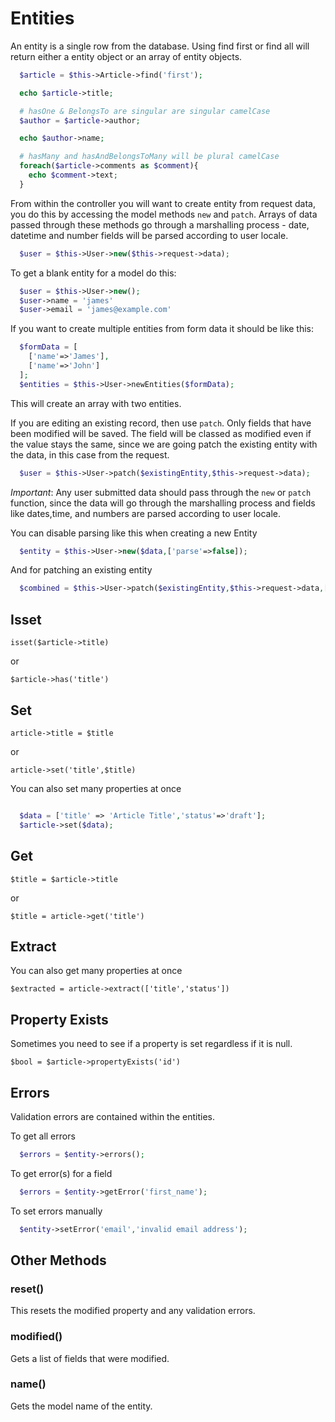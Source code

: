 # Entities

An entity is a single row from the database. Using find first or find all will return either a entity object or an array of entity objects.


```php
  $article = $this->Article->find('first');

  echo $article->title;

  # hasOne & BelongsTo are singular are singular camelCase
  $author = $article->author;

  echo $author->name;

  # hasMany and hasAndBelongsToMany will be plural camelCase
  foreach($article->comments as $comment){
    echo $comment->text;
  }

```

From within the controller you will want to create entity from request data, you do this by accessing the model methods `new` and `patch`. Arrays of data passed through these methods go through a marshalling process -  date, datetime and number fields will be parsed according to user locale.

````php 
  $user = $this->User->new($this->request->data);
````

To get a blank entity for a model do this:

````php 
  $user = $this->User->new();
  $user->name = 'james'
  $user->email = 'james@example.com'
````

If you want to create multiple entities from form data it should be like this:

````php 
  $formData = [
    ['name'=>'James'],
    ['name'=>'John']
  ];
  $entities = $this->User->newEntities($formData);
````

This will create an array with two entities.

If you are editing an existing record, then use `patch`. Only fields that have been modified will be
saved. The field will be classed as modified even if the value stays the same, since we are going patch the existing  entity with the data, in this case from the request.

````php 
  $user = $this->User->patch($existingEntity,$this->request->data);
````

*Important*: Any user submitted data should pass through the `new` or `patch` function, since the data will go through the marshalling process and fields like dates,time, and numbers are parsed according to user locale.

You can disable parsing like this when creating a new Entity

````php 
  $entity = $this->User->new($data,['parse'=>false]);
````
And for patching an existing entity

````php 
  $combined = $this->User->patch($existingEntity,$this->request->data,['parse'=>false]);
````

## Isset

`isset($article->title)`

or

`$article->has('title')`


## Set

`article->title = $title`

or

`article->set('title',$title)`

You can also set many properties at once

```php

  $data = ['title' => 'Article Title','status'=>'draft'];
  $article->set($data);

```

## Get

`$title = $article->title`

or

`$title = article->get('title')`

## Extract

You can also get many properties at once

`$extracted = article->extract(['title','status'])`

## Property Exists

Sometimes you need to see if a property is set regardless if it is null.

`$bool = $article->propertyExists('id')`

## Errors

Validation errors are contained within the entities.

To get all errors

````php
  $errors = $entity->errors();
````

To get error(s) for a field

````php
  $errors = $entity->getError('first_name');
````

To set errors manually

````php
  $entity->setError('email','invalid email address');
````

## Other Methods

### reset()
This resets the modified property and any validation errors.

### modified()
Gets a list of fields that were modified.

### name()
Gets the model name of the entity.